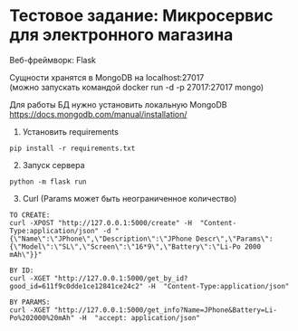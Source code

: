 # Тестовое задание: Микросервис для электронного магазина

Веб-фреймворк: Flask

Сущности хранятся в MongoDB на localhost:27017  
(можно запускать командой docker run -d -p 27017:27017 mongo)

Для работы БД нужно установить локальную MongoDB  
https://docs.mongodb.com/manual/installation/

1. Установить requirements
```
pip install -r requirements.txt
```

2. Запуск сервера
```
python -m flask run
```

3. Curl (Params может быть неограниченное количество)
```
TO CREATE:
curl -XPOST "http://127.0.0.1:5000/create" -H  "Content-Type:application/json" -d "{\"Name\":\"JPhone\",\"Description\":\"JPhone Descr\",\"Params\":{\"Model\":\"SL\",\"Screen\":\"16*9\",\"Battery\":\"Li-Po 2000 mAh\"}}"

BY ID:
curl -XGET "http://127.0.0.1:5000/get_by_id?good_id=611f9c0dde1ce12841ce24c2" -H  "Content-Type:application/json"

BY PARAMS:
curl -XGET "http://127.0.0.1:5000/get_info?Name=JPhone&Battery=Li-Po%202000%20mAh" -H  "accept: application/json"
```
